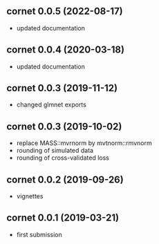 ## cornet 0.0.5 (2022-08-17)

* updated documentation

## cornet 0.0.4 (2020-03-18)

* updated documentation

## cornet 0.0.3 (2019-11-12)

* changed glmnet exports

## cornet 0.0.3 (2019-10-02)

* replace MASS::mvrnorm by mvtnorm::rmvnorm
* rounding of simulated data
* rounding of cross-validated loss

## cornet 0.0.2 (2019-09-26)

* vignettes

## cornet 0.0.1 (2019-03-21)

* first submission